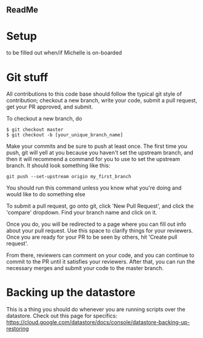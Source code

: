## ReadMe

# Setup

to be filled out when/if Michelle is on-boarded

# Git stuff
All contributions to this code base should follow the typical
git style of contribution; checkout a new branch, write your 
code, submit a pull request, get your PR approved, and submit.

To checkout a new branch, do 
```
$ git checkout master
$ git checkout -b [your_unique_branch_name]
```

Make your commits and be sure to push at least once. The first time
you push, git will yell at you because you haven't set the upstream branch,
and then it will recommend a command for you to use to set the upstream
branch. It should look something like this: 
```
git push --set-upstream origin my_first_branch
```
You should run this command unless you know what you're doing and would like
to do something else


To submit a pull request, go onto git, click 'New Pull Request',
and click the 'compare' dropdown. Find your branch name and click on it.

Once you do, you will be redirected to a page where you can fill out info about
your pull request. Use this space to clarify things for your reviewers. Once you are
ready for your PR to be seen by others, hit 'Create pull request'.

From there, reviewers can comment on your code, and you can continue to commit to
the PR until it satisfies your reviewers. After that, you can run the necessary merges
and submit your code to the master branch.

# Backing up the datastore
This is a thing you should do whenever you are running scripts over the datastore.
Check out this page for specifics: https://cloud.google.com/datastore/docs/console/datastore-backing-up-restoring